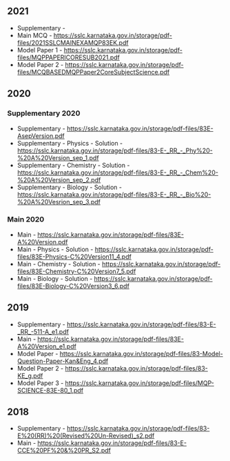 ## 2021
* Supplementary - 
* Main MCQ - https://sslc.karnataka.gov.in/storage/pdf-files/2021SSLCMAINEXAMQP83EK.pdf
* Model Paper 1 - https://sslc.karnataka.gov.in/storage/pdf-files/MQPPAPERICORESUB2021.pdf
* Model Paper 2 - https://sslc.karnataka.gov.in/storage/pdf-files/MCQBASEDMQPPaper2CoreSubjectScience.pdf

## 2020
### Supplementary 2020
* Supplementary - https://sslc.karnataka.gov.in/storage/pdf-files/83E-AsepVersion.pdf
* Supplementary - Physics - Solution - https://sslc.karnataka.gov.in/storage/pdf-files/83-E-_RR_-_Phy%20-%20A%20Version_sep_1.pdf
* Supplementary - Chemistry - Solution - https://sslc.karnataka.gov.in/storage/pdf-files/83-E-_RR_-_Chem%20-%20A%20Version_sep_2.pdf
* Supplementary - Biology - Solution - https://sslc.karnataka.gov.in/storage/pdf-files/83-E-_RR_-_Bio%20-%20A%20Vesrion_sep_3.pdf
### Main 2020
* Main - https://sslc.karnataka.gov.in/storage/pdf-files/83E-A%20Version.pdf
* Main - Physics - Solution - https://sslc.karnataka.gov.in/storage/pdf-files/83E-Physics-C%20Version11_4.pdf
* Main - Chemistry - Solution - https://sslc.karnataka.gov.in/storage/pdf-files/83E-Chemistry-C%20Version7_5.pdf
* Main - Biology - Solution - https://sslc.karnataka.gov.in/storage/pdf-files/83E-Biology-C%20Version3_6.pdf

## 2019
* Supplementary - https://sslc.karnataka.gov.in/storage/pdf-files/83-E-_RR_-511-A_e1.pdf
* Main - https://sslc.karnataka.gov.in/storage/pdf-files/83E-A%20Version_e1.pdf
* Model Paper - https://sslc.karnataka.gov.in/storage/pdf-files/83-Model-Question-Paper-Kan&Eng_4.pdf
* Model Paper 2 - https://sslc.karnataka.gov.in/storage/pdf-files/83-KE_g.pdf
* Model Paper 3 - https://sslc.karnataka.gov.in/storage/pdf-files/MQP-SCIENCE-83E-80_1.pdf

## 2018
* Supplementary - https://sslc.karnataka.gov.in/storage/pdf-files/83-E%20(RR)%20(Revised%20Un-Revised)_s2.pdf
* Main - https://sslc.karnataka.gov.in/storage/pdf-files/83-E-CCE%20PF%20&%20PR_S2.pdf


